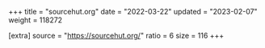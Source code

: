 +++
title = "sourcehut.org"
date = "2022-03-22"
updated = "2023-02-07"
weight = 118272

[extra]
source = "https://sourcehut.org/"
ratio = 6
size = 116
+++
